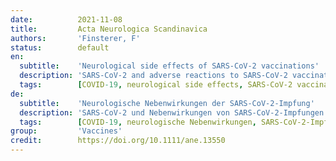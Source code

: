 ```yaml
---
date:          2021-11-08
title:         Acta Neurologica Scandinavica
authors:       'Finsterer, F'
status:        default
en:
  subtitle:    'Neurological side effects of SARS-CoV-2 vaccinations'
  description: 'SARS-CoV-2 and adverse reactions to SARS-CoV-2 vaccinations show a tropism for neuronal structures and tissues. This narrative review was conducted to collect and discuss published data about neurological side effects of SARS-CoV-2 vaccines in order to discover type, frequency, treatment, and outcome of these side effects. The most frequent neurological side effects of SARS-CoV-2 vaccines are headache, Guillain-Barre syndrome (GBS), venous sinus thrombosis (VST), and transverse myelitis. Other neurological side effects occur in a much lower frequency. Neurological side effects occur with any of the approved vaccines but VST particularly occurs after vaccination with vector-based vaccines. Treatment of these side effects is not at variance from similar conditions due to other causes. The worst outcome of these side effects is associated with VST, why it should not be missed and treated appropriately in due time. In conclusion, safety concerns against SARS-CoV-2 vaccines are backed by an increasing number of studies reporting neurological side effects. The most frequent of them are headache, GBS, VST, and transverse myelitis. Healthcare professionals, particularly neurologists involved in the management of patients having undergone SARS-CoV-2 vaccinations, should be aware of these side effects and should stay vigilant to recognize them early and treat them adequately.'
  tags:        [COVID-19, neurological side effects, SARS-CoV-2 vaccinations]
de:
  subtitle:    'Neurologische Nebenwirkungen der SARS-CoV-2-Impfung'
  description: 'SARS-CoV-2 und Nebenwirkungen von SARS-CoV-2-Impfungen zeigen einen Tropismus für neuronale Strukturen und Gewebe. Diese Übersichtsarbeit wurde durchgeführt, um veröffentlichte Daten über neurologische Nebenwirkungen von SARS-CoV-2-Impfstoffen zu sammeln und zu diskutieren, um Art, Häufigkeit, Behandlung und Ergebnis dieser Nebenwirkungen zu ermitteln. Die häufigsten neurologischen Nebenwirkungen von SARS-CoV-2-Impfstoffen sind Kopfschmerzen, Guillain-Barre-Syndrom (GBS), venöse Sinusthrombose (VST) und transversale Myelitis. Andere neurologische Nebenwirkungen treten in wesentlich geringerer Häufigkeit auf. Neurologische Nebenwirkungen treten bei allen zugelassenen Impfstoffen auf, aber VST tritt besonders nach Impfungen mit vektorbasierten Impfstoffen auf. Die Behandlung dieser Nebenwirkungen unterscheidet sich nicht von ähnlichen Erkrankungen, die auf andere Ursachen zurückzuführen sind. Das schlimmste Ergebnis dieser Nebenwirkungen ist mit der VST verbunden, weshalb sie nicht übersehen und rechtzeitig angemessen behandelt werden sollte. Zusammenfassend lässt sich sagen, dass die Sicherheitsbedenken gegen SARS-CoV-2-Impfstoffe durch eine zunehmende Zahl von Studien gestützt werden, in denen über neurologische Nebenwirkungen berichtet wird. Die häufigsten davon sind Kopfschmerzen, GBS, VST und transversale Myelitis. Angehörige der Gesundheitsberufe, insbesondere Neurologen, die an der Behandlung von Patienten beteiligt sind, die sich einer SARS-CoV-2-Impfung unterzogen haben, sollten sich dieser Nebenwirkungen bewusst sein und wachsam bleiben, um sie frühzeitig zu erkennen und angemessen zu behandeln.' 
  tags:        [COVID-19, neurologische Nebenwirkungen, SARS-CoV-2-Impfungen]
group:         'Vaccines'
credit:        https://doi.org/10.1111/ane.13550
---
```

